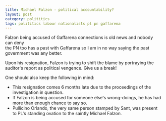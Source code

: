 ```yaml
---
title: Michael Falzon - political accountability?
layout: post
category: polititics
tags: polititics labour nationalists pl pn gaffarena
---
```


Falzon being accused of Gaffarena connections is old news and nobody can deny  
the PN too has a past with Gaffarena so I am in no way saying the past government 
was any better.

Upon his resignation, Falzon is trying to shift the blame by portraying the 
auditor's report as political vengence. Give us a break!

One should also keep the following in mind:

* This resignation comes 6 months late due to the proceedings of the investigation in question.
* If Falzon is being accused for someone else's wrong-doings, he has had more than enough 
chance to say so.
* Pullicino Orlando, the very same person stamped by Sant, was present to PL's standing ovation 
to the saintly Michael Falzon.